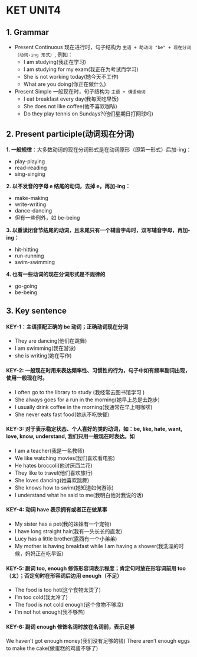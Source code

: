 # KET UNIT4

## 1. Grammar

* Present Continuous 现在进行时，句子结构为 `主语 + 助动词 "be" + 现在分词（动词-ing 形式）`, 例如：
  * I am studying(我正在学习)
  * I am studying for my exam(我正在为考试而学习)
  * She is not working today(她今天不工作)
  * What are you doing(你正在做什么)
* Present Simple 一般现在时，句子结构为 `主语 + 谓语动词`
  * I eat breakfast every day(我每天吃早饭)
  * She does not like coffee(他不喜欢咖啡)
  * Do they play tennis on Sundays?(他们星期日打网球吗)

## 2. Present participle(动词现在分词)

**1. 一般规律**：大多数动词的现在分词形式是在动词原形（即第一形式）后加-ing：
- play-playing
- read-reading
- sing-singing

**2. 以不发音的字母 e 结尾的动词，去掉 e，再加-ing：**
- make-making
- write-writing
- dance-dancing 
- 但有一些例外，如 be-being

**3. 以重读闭音节结尾的动词，且末尾只有一个辅音字母时，双写辅音字母，再加-ing：**
- hit-hitting
- run-running
- swim-swimming

**4. 也有一些动词的现在分词形式是不规律的**
- go-going
- be-being

## 3. Key sentence

#### KEY-1：主语搭配正确的 be 动词；正确动词现在分词

* They are dancing(他们在跳舞)
* I am swimming(我在游泳)
* she is writing(她在写作)

#### KEY-2: 一般现在时用来表达频率性、习惯性的行为，句子中如有频率副词出现，使用一般现在时。

* I often go to the library to study (我经常去图书馆学习 )
* She always goes for a run in the morning(她早上总是去跑步)
* I usually drink coffee in the morning(我通常在早上喝咖啡)
* She never eats fast food(她从不吃快餐)

#### KEY-3: 对于表示稳定状态、个人喜好的类的动词，如：be, like, hate, want, love, know, understand, 我们只用一般现在时表达。如

* I am a teacher(我是一名教师)
* We like watching movies(我们喜欢看电影)
* He hates broccoli(他讨厌西兰花)
* They like to travel(他们喜欢旅行)
* She loves dancing(她喜欢跳舞)
* She knows how to swim(她知道如何游泳)
* I understand what he said to me(我明白他对我说的话)

#### KEY-4: 动词 have 表示拥有或者正在做某事

* My sister has a pet(我的妹妹有一个宠物)
* I have long straight hair(我有一头长长的直发)
* Lucy has a little brother(露西有一个小弟弟)
* My mother is having breakfast while I am having a shower(我洗澡的时候，妈妈正在吃早饭)

#### KEY-5: 副词 too, enough 修饰形容词表示程度；肯定句时放在形容词前用 too（太）；否定句时在形容词后边用 enough（不足）

* The food is too hot(这个食物太烫了)
* I’m too cold(我太冷了)
* The food is not cold enough(这个食物不够凉)
* I’m not hot enough(我不够热)

#### KEY-6: 副词 enough 修饰名词时放在名词前，表示足够

We haven’t got enough money(我们没有足够的钱)
There aren’t enough eggs to make the cake(做蛋糕的鸡蛋不够了)



